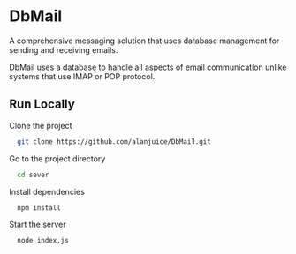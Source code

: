 
# DbMail

A comprehensive messaging solution that uses database management for sending and receiving emails.





DbMail uses a database to handle all aspects of email communication unlike systems that use IMAP or POP protocol.
## Run Locally

Clone the project

```bash
  git clone https://github.com/alanjuice/DbMail.git
```

Go to the project directory

```bash
  cd sever
```

Install dependencies

```bash
  npm install
```

Start the server

```bash
  node index.js
```

